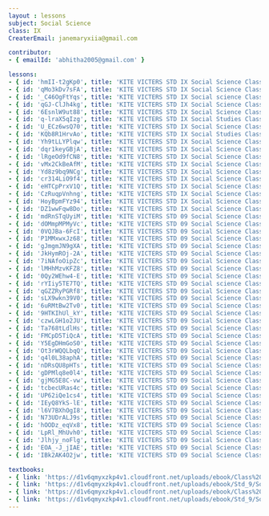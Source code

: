 ```yaml
--- 
layout : lessons 
subject: Social Science
class: IX
CreaterEmail: janemaryxiia@gmail.com

contributor: 
- { emailId: 'abhitha2005@gmail.com' }

lessons: 
- { id: 'hmII-t2gKp0', title: 'KITE VICTERS STD IX Social Science Class 01 (First Bell-ഫസ്റ്റ് ബെല്‍)' }
- { id: 'qMo3kDv7sFA', title: 'KITE VICTERS STD IX Social Science Class 02 (First Bell-ഫസ്റ്റ് ബെല്‍)' }
- { id: '_C46OgFtYqs', title: 'KITE VICTERS STD IX Social science Class 03 (First Bell-ഫസ്റ്റ് ബെല്‍)' }
- { id: 'qGJ-ClJh4kg', title: 'KITE VICTERS STD IX Social Science Class 04 (First Bell-ഫസ്റ്റ് ബെല്‍)' }
- { id: '6EsnlW9ut88', title: 'KITE VICTERS STD IX Social Science Class 05 (First Bell-ഫസ്റ്റ് ബെല്‍)' }
- { id: 'q-lraX5qIzg', title: 'KITE VICTERS STD IX Social Studies Class 06 (First Bell-ഫസ്റ്റ് ബെല്‍)' }
- { id: 'U_ECz6wsQ70', title: 'KITE VICTERS STD IX Social Science Class 07 (First Bell-ഫസ്റ്റ് ബെല്‍)' }
- { id: 'KQb8R1HrvAo', title: 'KITE VICTERS STD IX Social Studies Class 08 (First Bell-ഫസ്റ്റ് ബെല്‍)' }
- { id: 'Yh9tLLYPlqw', title: 'KITE VICTERS STD IX Social Science Class 09 (First Bell-ഫസ്റ്റ് ബെല്‍)' }
- { id: 'dqr1keyGBjA', title: 'KITE VICTERS STD IX Social Science Class 10 (First Bell-ഫസ്റ്റ് ബെല്‍)' }
- { id: 'lRgeOd9fCN8', title: 'KITE VICTERS STD IX Social Science Class 11 (First Bell-ഫസ്റ്റ് ബെല്‍)' }
- { id: 'vMx2CkBeAfM', title: 'KITE VICTERS STD IX Social Science Class 12 (First Bell-ഫസ്റ്റ് ബെല്‍)' }
- { id: 'Yd8z9bq9NCg', title: 'KITE VICTERS STD IX Social Science Class 13 (First Bell-ഫസ്റ്റ് ബെല്‍)' }
- { id: 'cr314LiO9f4', title: 'KITE VICTERS STD IX Social Science Class 14 (First Bell-ഫസ്റ്റ് ബെല്‍)' }
- { id: 'eHTCpPrxV1Q', title: 'KITE VICTERS STD IX Social Science Class 15 (First Bell-ഫസ്റ്റ് ബെല്‍)' }
- { id: 'CzRuqpVnhng', title: 'KITE VICTERS STD IX Social Science Class 16 (First Bell-ഫസ്റ്റ് ബെല്‍)' }
- { id: 'HoyBpmFYz94', title: 'KITE VICTERS STD IX Social Science Class 17 (First Bell-ഫസ്റ്റ് ബെല്‍)' }
- { id: 'DZ1wwFqw8Do', title: 'KITE VICTERS STD IX Social Science Class 18 (First Bell-ഫസ്റ്റ് ബെല്‍)' }
- { id: 'mdRnSTqUyiM', title: 'KITE VICTERS STD 09 Social Science Class 19 (First Bell-ഫസ്റ്റ് ബെല്‍)' }
- { id: 'dOMmpMPMyVc', title: 'KITE VICTERS STD 09 Social Science Class 20 (First Bell-ഫസ്റ്റ് ബെല്‍)' }
- { id: '0VQJBa-6FcI', title: 'KITE VICTERS STD 09 Social Science Class 21 (First Bell-ഫസ്റ്റ് ബെല്‍)' }
- { id: 'P1MMxwxJz68', title: 'KITE VICTERS STD 09 Social Science Class 22 (First Bell-ഫസ്റ്റ് ബെല്‍)' }
- { id: 'gJmgmJN9gXA', title: 'KITE VICTERS STD 09 Social Science Class 23 (First Bell-ഫസ്റ്റ് ബെല്‍)' }
- { id: 'JkHymROj-2A', title: 'KITE VICTERS STD 09 Social Science Class 24 (First Bell-ഫസ്റ്റ് ബെല്‍)' }
- { id: '7iNAfoOipZc', title: 'KITE VICTERS STD 09 Social Science Class 25 (First Bell-ഫസ്റ്റ് ബെല്‍)' }
- { id: 'lMHhMzvKFZ8', title: 'KITE VICTERS STD 09 Social Science Class 26 (First Bell-ഫസ്റ്റ് ബെല്‍)' }
- { id: '0Qy2WEhw4-E', title: 'KITE VICTERS STD 09 Social Science Class 27 (First Bell-ഫസ്റ്റ് ബെല്‍)' }
- { id: 'rYIiy5TE7TQ', title: 'KITE VICTERS STD 09 Social science Class 28 (First Bell-ഫസ്റ്റ് ബെല്‍)' }
- { id: 'qGZZRyPGRf8', title: 'KITE VICTERS STD 09 Social Science Class 29 (First Bell-ഫസ്റ്റ് ബെല്‍)' }
- { id: 'sLX9wkn39V0', title: 'KITE VICTERS STD 09 Social Science Class 30 (First Bell-ഫസ്റ്റ് ബെല്‍)' }
- { id: '6uRMtBw2Tv0', title: 'KITE VICTERS STD 09 Social Science Class 31 (First Bell-ഫസ്റ്റ് ബെല്‍)' }
- { id: '9HTKIhUl_kY', title: 'KITE VICTERS STD 09 Social Science Class 32 (First Bell-ഫസ്റ്റ് ബെല്‍)' }
- { id: 'czwLGH1o2JU', title: 'KITE VICTERS STD 09 Social Science Class 33 (First Bell-ഫസ്റ്റ് ബെല്‍)' }
- { id: 'Ta768tLdlHs', title: 'KITE VICTERS STD 09 Social Science Class 34 (First Bell-ഫസ്റ്റ് ബെല്‍)' }
- { id: 'FMCpD5TiQcA', title: 'KITE VICTERS STD 09 Social Science Class 35 (First Bell-ഫസ്റ്റ് ബെല്‍)' }
- { id: 'Y5EgDHmGoS0', title: 'KITE VICTERS STD 09 Social Science Class 36 (First Bell-ഫസ്റ്റ് ബെല്‍)' }
- { id: 'Ot3rWQQLbqQ', title: 'KITE VICTERS STD 09 Social Science Class 37 (First Bell-ഫസ്റ്റ് ബെല്‍)' }
- { id: 'q4l0L38aphA', title: 'KITE VICTERS STD 09 Social Science Class 38 (First Bell-ഫസ്റ്റ് ബെല്‍)' }
- { id: 'nDRsQU8pHTs', title: 'KITE VICTERS STD 09 Social Science Class 39 (First Bell-ഫസ്റ്റ് ബെല്‍)' }
- { id: 'gDPMlq8e0l4', title: 'KITE VICTERS STD 09 Social Science Class 40 (First Bell-ഫസ്റ്റ് ബെല്‍)' }
- { id: 'gjMG5E8C-vw', title: 'KITE VICTERS STD 09 Social Science Class 41 (First Bell-ഫസ്റ്റ് ബെല്‍)' }
- { id: 'tcbecURas4c', title: 'KITE VICTERS STD 09 Social Science Class 42 (First Bell-ഫസ്റ്റ് ബെല്‍)' }
- { id: 'UP62iQe1cs4', title: 'KITE VICTERS STD 09 Social Science Class 43 (First Bell-ഫസ്റ്റ് ബെല്‍)' }
- { id: 'IEyQ8YkS-lE', title: 'KITE VICTERS STD 09 Social Science Class 44 (First Bell-ഫസ്റ്റ് ബെല്‍)' }
- { id: 'l6V7BXhOgI8', title: 'KITE VICTERS STD 09 Social Science Class 45 (First Bell-ഫസ്റ്റ് ബെല്‍)' }
- { id: 'N73UDrALJ9s', title: 'KITE VICTERS STD 09 Social Science Class 46 (First Bell-ഫസ്റ്റ് ബെല്‍)' }
- { id: 'hOODz_eqVx8', title: 'KITE VICTERS STD 09 Social Science Class 47 (First Bell-ഫസ്റ്റ് ബെല്‍)' }
- { id: 'LpRl_MhUvh0', title: 'KITE VICTERS STD 09 Social Science Class 48 (First Bell-ഫസ്റ്റ് ബെല്‍)' }
- { id: 'Jlhjy_noFlg', title: 'KITE VICTERS STD 09 Social Science Class 49 (First Bell-ഫസ്റ്റ് ബെല്‍)' }
- { id: 'EOA_-J_jIAE', title: 'KITE VICTERS STD 09 Social Science Class 50 (First Bell-ഫസ്റ്റ് ബെല്‍)' }
- { id: 'IBk2AK4O2jw', title: 'KITE VICTERS STD 09 Social Science Class 51 (First Bell-ഫസ്റ്റ് ബെല്‍)' }

textbooks:
- { link: 'https://d1v6qmyxzkp4v1.cloudfront.net/uploads/ebook/Class%209/SocialSci_I_IX_M_Vol_1/SocialSci_I_IX_M_Vol_1.pdf', title: 'SocialI Part -1' , medium: 'Malayalam' }
- { link: 'https://d1v6qmyxzkp4v1.cloudfront.net/uploads/ebook/Std_9/Social%20Science-I-9-Mal_Vol-2/Social%20Science-I-9-Mal_Vol-2.pdf', title: 'SocialI Part -2' , medium: 'Malayalam' }
- { link: 'https://d1v6qmyxzkp4v1.cloudfront.net/uploads/ebook/Class%209/SS_2_mal_1/SS_2_mal_1.pdf', title: 'SocialII Part -1' , medium: 'Malayalam' }
- { link: 'https://d1v6qmyxzkp4v1.cloudfront.net/uploads/ebook/Std_9/Social%20Science-II-IX-(M)-Vol-2/Social%20Science-II-IX-(M)-Vol-2.pdf', title: 'SocialII Part -2' , medium: 'Malayalam' }
---
```

